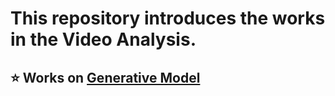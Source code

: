 # This repository introduces the works in the **Video Analysis**.


## ⭐ Works on [Generative Model](Generative&#160;Model/summary.md)




